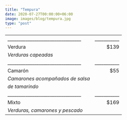 ```yaml
---
title: "Tempura"
date: 2020-07-27T00:00:00+06:00
image: images/blog/tempura.jpg
type: "post"
---
```

|                                 |           |
|:--------------------------------|----------:|
|_________________________________|___________|
| Verdura                         | $139      |
| *Verduras capeadas*             |           |
|_________________________________|___________|
| Camarón                         | $55       |
| *Camarones acompañados de salsa*|           |
| *de tamarindo*                  |           |
|_________________________________|___________|
| Mixto                           |$169       |
| *Verduras, camarones y pescado* |           |
